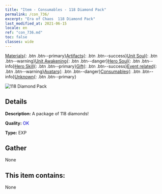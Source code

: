 ```yaml
---
title: "Item - Consumables - 118 Diamond Pack"
permalink: /con_736/
excerpt: "Era of Chaos  118 Diamond Pack"
last_modified_at: 2021-06-15
locale: en
ref: "con_736.md"
toc: false
classes: wide
---
```

 [Materials](/Items/){: .btn .btn--primary}[Artifacts](/Items/Artifacts/){: .btn .btn--success}[Unit Soul](/Items/UnitSoul/){: .btn .btn--warning}[Unit Awakening](/Items/UnitAwakening/){: .btn .btn--danger}[Hero Soul](/Items/HeroSoul/){: .btn .btn--info}[Hero Skill](/Items/HeroSkill/){: .btn .btn--primary}[Gift](/Items/Gift/){: .btn .btn--success}[Event related](/Items/Events/){: .btn .btn--warning}[Avatars](/Items/Avatars/){: .btn .btn--danger}[Consumables](/Items/Consumables/){: .btn .btn--info}[Unknown](/Items/Unknown/){: .btn .btn--primary}

 ![118 Diamond Pack](/images/t/i_tool_30272.png)

## Details
 **Description:** A package of 118 diamonds!

 **Quality:** <span style="color: #0000CD">OK</span>

 **Type:** EXP

## Gather

  None

## This item contains:

  None

